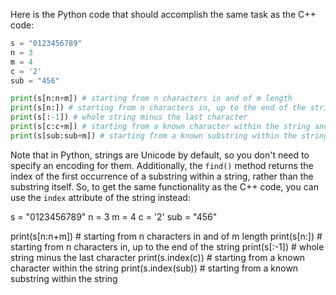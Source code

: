  Here is the Python code that should accomplish the same task as the C++ code:
```python
s = "0123456789"
n = 3
m = 4
c = '2'
sub = "456"

print(s[n:n+m]) # starting from n characters in and of m length
print(s[n:]) # starting from n characters in, up to the end of the string
print(s[:-1]) # whole string minus the last character
print(s[c:c+m]) # starting from a known character within the string and of m length
print(s[sub:sub+m]) # starting from a known substring within the string and of m length
```
Note that in Python, strings are Unicode by default, so you don't need to specify an encoding for them. Additionally, the `find()` method returns the index of the first occurrence of a substring within a string, rather than the substring itself. So, to get the same functionality as the C++ code, you can use the `index` attribute of the string instead:

s = "0123456789"
n = 3
m = 4
c = '2'
sub = "456"

print(s[n:n+m]) # starting from n characters in and of m length
print(s[n:]) # starting from n characters in, up to the end of the string
print(s[:-1]) # whole string minus the last character
print(s.index(c)) # starting from a known character within the string
print(s.index(sub)) # starting from a known substring within the string
